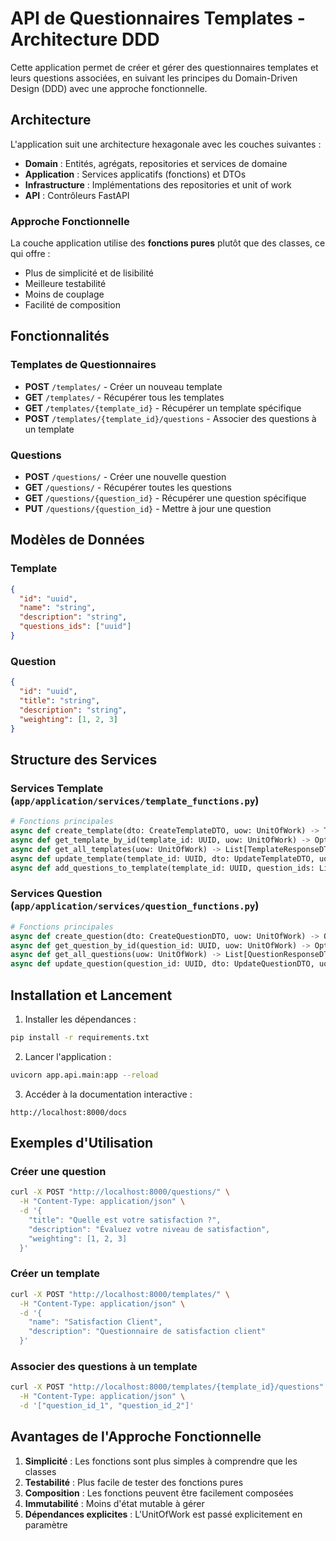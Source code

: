 # API de Questionnaires Templates - Architecture DDD

Cette application permet de créer et gérer des questionnaires templates et leurs questions associées, en suivant les principes du Domain-Driven Design (DDD) avec une approche fonctionnelle.

## Architecture

L'application suit une architecture hexagonale avec les couches suivantes :

- **Domain** : Entités, agrégats, repositories et services de domaine
- **Application** : Services applicatifs (fonctions) et DTOs
- **Infrastructure** : Implémentations des repositories et unit of work
- **API** : Contrôleurs FastAPI

### Approche Fonctionnelle

La couche application utilise des **fonctions pures** plutôt que des classes, ce qui offre :
- Plus de simplicité et de lisibilité
- Meilleure testabilité
- Moins de couplage
- Facilité de composition

## Fonctionnalités

### Templates de Questionnaires

- **POST** `/templates/` - Créer un nouveau template
- **GET** `/templates/` - Récupérer tous les templates
- **GET** `/templates/{template_id}` - Récupérer un template spécifique
- **POST** `/templates/{template_id}/questions` - Associer des questions à un template

### Questions

- **POST** `/questions/` - Créer une nouvelle question
- **GET** `/questions/` - Récupérer toutes les questions
- **GET** `/questions/{question_id}` - Récupérer une question spécifique
- **PUT** `/questions/{question_id}` - Mettre à jour une question

## Modèles de Données

### Template

```json
{
  "id": "uuid",
  "name": "string",
  "description": "string",
  "questions_ids": ["uuid"]
}
```

### Question

```json
{
  "id": "uuid",
  "title": "string",
  "description": "string",
  "weighting": [1, 2, 3]
}
```

## Structure des Services

### Services Template (`app/application/services/template_functions.py`)

```python
# Fonctions principales
async def create_template(dto: CreateTemplateDTO, uow: UnitOfWork) -> TemplateResponseDTO
async def get_template_by_id(template_id: UUID, uow: UnitOfWork) -> Optional[TemplateResponseDTO]
async def get_all_templates(uow: UnitOfWork) -> List[TemplateResponseDTO]
async def update_template(template_id: UUID, dto: UpdateTemplateDTO, uow: UnitOfWork) -> Optional[TemplateResponseDTO]
async def add_questions_to_template(template_id: UUID, question_ids: List[UUID], uow: UnitOfWork) -> TemplateResponseDTO
```

### Services Question (`app/application/services/question_functions.py`)

```python
# Fonctions principales
async def create_question(dto: CreateQuestionDTO, uow: UnitOfWork) -> QuestionResponseDTO
async def get_question_by_id(question_id: UUID, uow: UnitOfWork) -> Optional[QuestionResponseDTO]
async def get_all_questions(uow: UnitOfWork) -> List[QuestionResponseDTO]
async def update_question(question_id: UUID, dto: UpdateQuestionDTO, uow: UnitOfWork) -> Optional[QuestionResponseDTO]
```

## Installation et Lancement

1. Installer les dépendances :
```bash
pip install -r requirements.txt
```

2. Lancer l'application :
```bash
uvicorn app.api.main:app --reload
```

3. Accéder à la documentation interactive :
```
http://localhost:8000/docs
```

## Exemples d'Utilisation

### Créer une question
```bash
curl -X POST "http://localhost:8000/questions/" \
  -H "Content-Type: application/json" \
  -d '{
    "title": "Quelle est votre satisfaction ?",
    "description": "Évaluez votre niveau de satisfaction",
    "weighting": [1, 2, 3]
  }'
```

### Créer un template
```bash
curl -X POST "http://localhost:8000/templates/" \
  -H "Content-Type: application/json" \
  -d '{
    "name": "Satisfaction Client",
    "description": "Questionnaire de satisfaction client"
  }'
```

### Associer des questions à un template
```bash
curl -X POST "http://localhost:8000/templates/{template_id}/questions" \
  -H "Content-Type: application/json" \
  -d '["question_id_1", "question_id_2"]'
```

## Avantages de l'Approche Fonctionnelle

1. **Simplicité** : Les fonctions sont plus simples à comprendre que les classes
2. **Testabilité** : Plus facile de tester des fonctions pures
3. **Composition** : Les fonctions peuvent être facilement composées
4. **Immutabilité** : Moins d'état mutable à gérer
5. **Dépendances explicites** : L'UnitOfWork est passé explicitement en paramètre 